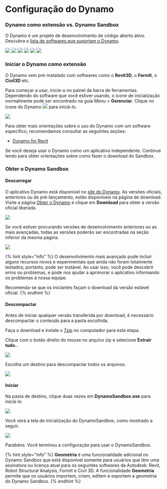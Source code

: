 # Configuração do Dynamo

### Dynamo como extensão vs. Dynamo Sandbox

O Dynamo é um projeto de desenvolvimento de código aberto ativo. Descubra a [lista de softwares que suportam o Dynamo](http://dynamobim.org/download/).

![](<images/setup for dynamo - dynamo revit.png>) ![](<images/setup for dynamo - dynamo civil 3D.png>) ![](<images/setup for dynamo - dynamo alias design.png>) ![](<images/setup for dynamo - dynamo formit.png>) ![](<images/setup for dynamo - dynamo advance steel.png>) ![](<images/setup for dynamo - dynamo robot structural analysis.png>)

### Iniciar o Dynamo como extensão

O Dynamo vem pré-instalado com softwares como o **Revit3D**, o **FormIt**, o **Civil3D** etc.

Para começar a usar, inicie-o no painel da barra de ferramentas. Dependendo do software que você estiver usando, o ícone de inicialização normalmente pode ser encontrado na guia Menu > **Gerenciar**. Clique no ícone do Dynamo ![](images/dynamoCore-halfSize.png) para iniciá-lo.

![](<images/launch dynamo from revit.jpg>)

Para obter mais orientações sobre o uso do Dynamo com um software específico, recomendamos consultar as seguintes seções:

* [Dynamo for Revit](../7\_dynamo\_for\_revit/)

Se você deseja usar o Dynamo como um aplicativo independente. Continue lendo para obter orientações sobre como fazer o download do Sandbox.

### Obter o Dynamo Sandbox

#### Descarregar

O aplicativo Dynamo está disponível no [site do Dynamo](http://dynamobim.com). As versões oficiais, anteriores ou de pré-lançamento, estão disponíveis na página de download. Visite a página [Obter o Dynamo](http://dynamobim.org/download/) e clique em **Download** para obter a versão oficial liberada.

![](<images/dynamo-sandbox (1).png>)

Se você estiver procurando versões de desenvolvimento anteriores ou as mais avançadas, todas as versões poderão ser encontradas na seção inferior da mesma página.

![](<images/Dynamo Sandbox All builds.jpg>)

{% hint style="info" %}
O desenvolvimento mais avançado pode incluir alguns recursos novos e experimentais que ainda não foram totalmente testados; portanto, pode ser instável. Ao usar isso, você pode descobrir erros ou problemas, e pode nos ajudar a aprimorar o aplicativo informando os problemas à nossa equipe.

Recomenda-se que os iniciantes façam o download da versão estável oficial.
{% endhint %}

#### Descompactar

Antes de iniciar qualquer versão transferida por download, é necessário descompactar o conteúdo para a pasta escolhida.

Faça o download e instale o [7zip](https://www.7-zip.org/download.html) no computador para esta etapa.

Clique com o botão direito do mouse no arquivo zip e selecione **Extrair tudo**...

![](<images/02-03 Extract zip file.jpg>)

Escolha um destino para descompactar todos os arquivos.

![](<images/02-04 Extract destination folder.jpg>)

#### Iniciar

Na pasta de destino, clique duas vezes em **DynamoSandbox.exe** para iniciá-lo

![](<images/02-05 Dynamo exe.jpg>)

Você verá a tela de inicialização do DynamoSandbox, como mostrado a seguir.

![](<images/02-06 Dynamo startup screen.jpg>)

Parabéns. Você terminou a configuração para usar o DynamoSandbox.

{% hint style="info" %}
**Geometria** é uma funcionalidade adicional no Dynamo Sandbox que está disponível somente para usuários que têm uma assinatura ou licença atual para os seguintes softwares da Autodesk: Revit, Robot Structural Analysis, FormIt e Civil 3D. A funcionalidade **Geometria** permite que os usuários importem, criem, editem e exportem a geometria do Dynamo Sandbox.
{% endhint %}
